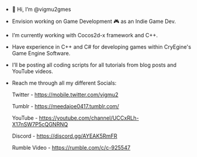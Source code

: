 - 👋 Hi, I’m @vigmu2gmes
- Envision working on Game Development 🎮 as an Indie Game Dev.
- I’m currently working with Cocos2d-x framework and C++.
- Have experience in C++ and C# for developing games within CryEgine's Game Engine Software.
- I’ll be posting all coding scripts for all tutorials from blog posts and YouTube videos.
- Reach me through all my different Socials:
    
    Twitter - https://mobile.twitter.com/vigmu2
    
    Tumblr - https://meedajoe0417.tumblr.com/
    
    YouTube - https://youtube.com/channel/UCCxRLh-X17nSW7P5cQGNRNQ
    
    Discord - https://discord.gg/AYEAK5RmFR
    
    Rumble Video - https://rumble.com/c/c-925547
    

<!---
vigmu2gmes/vigmu2gmes is a ✨ special ✨ repository because its `README.md` (this file) appears on your GitHub profile.
You can click the Preview link to take a look at your changes.
--->
